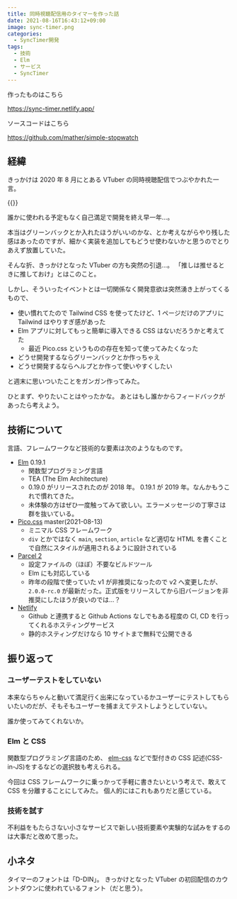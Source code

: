 ```yaml
---
title: 同時視聴配信用のタイマーを作った話
date: 2021-08-16T16:43:12+09:00
image: sync-timer.png
categories:
  - SyncTimer開発
tags:
  - 技術
  - Elm
  - サービス
  - SyncTimer
---
```


作ったものはこちら

https://sync-timer.netlify.app/

ソースコードはこちら

https://github.com/mather/simple-stopwatch

## 経緯

きっかけは 2020 年 8 月にとある VTuber の同時視聴配信でつぶやかれた一言。

{{<tweet user="mather314" id="1292112179018137600">}}

誰かに使われる予定もなく自己満足で開発を終え早一年…。

本当はグリーンバックとか入れたほうがいいのかな、とか考えながらやり残した感はあったのですが、細かく実装を追加してもどうせ使わないかと思うのでとりあえず放置していた。

そんな折、きっかけとなった VTuber の方も突然の引退…。
「推しは推せるときに推しておけ」とはこのこと。

しかし、そういったイベントとは一切関係なく開発意欲は突然湧き上がってくるもので、

- 使い慣れてたので Tailwind CSS を使ってたけど、1 ページだけのアプリに Tailwind はやりすぎ感があった
- Elm アプリに対してもっと簡単に導入できる CSS はないだろうかと考えてた
  - 最近 Pico.css というものの存在を知って使ってみたくなった
- どうせ開発するならグリーンバックとか作っちゃえ
- どうせ開発するならヘルプとか作って使いやすくしたい

と週末に思いついたことをガンガン作ってみた。

ひとまず、やりたいことはやったかな。
あとはもし誰かからフィードバックがあったら考えよう。

## 技術について

言語、フレームワークなど技術的な要素は次のようなものです。

- [Elm](https://elm-lang.org/) 0.19.1
  - 関数型プログラミング言語
  - TEA (The Elm Architecture)
  - 0.19.0 がリリースされたのが 2018 年。 0.19.1 が 2019 年。なんかもうこれで慣れてきた。
  - 未体験の方はぜひ一度触ってみて欲しい。エラーメッセージの丁寧さは群を抜いている。
- [Pico.css](https://picocss.com/) master(2021-08-13)
  - ミニマル CSS フレームワーク
  - `div` とかではなく `main`, `section`, `article` など適切な HTML を書くことで自然にスタイルが適用されるように設計されている
- [Parcel 2](https://v2.parceljs.org/)
  - 設定ファイルの（ほぼ）不要なビルドツール
  - Elm にも対応している
  - 昨年の段階で使っていた v1 が非推奨になったので v2 へ変更したが、 `2.0.0-rc.0` が最新だった。正式版をリリースしてから旧バージョンを非推奨にしたほうが良いのでは…？
- [Netlify](https://www.netlify.com/)
  - Github と連携すると Github Actions なしでもある程度の CI, CD を行ってくれるホスティングサービス
  - 静的ホスティングだけなら 10 サイトまで無料で公開できる

## 振り返って

### ユーザーテストをしていない

本来ならちゃんと動いて満足行く出来になっているかユーザーにテストしてもらいたいのだが、そもそもユーザーを捕まえてテストしようとしていない。

誰か使ってみてくれないか。

### Elm と CSS

関数型プログラミング言語のため、 [elm-css](https://github.com/rtfeldman/elm-css) などで型付きの CSS 記述(CSS-in-JS)をするなどの選択肢も考えられる。

今回は CSS フレームワークに乗っかって手軽に書きたいという考えで、敢えて CSS を分離することにしてみた。
個人的にはこれもありだと感じている。

### 技術を試す

不利益をもたらさない小さなサービスで新しい技術要素や実験的な試みをするのは大事だと改めて思った。

## 小ネタ

タイマーのフォントは「D-DIN」。
きっかけとなった VTuber の初回配信のカウントダウンに使われているフォント（だと思う）。
